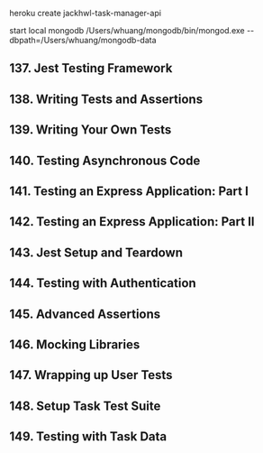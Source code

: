 heroku create jackhwl-task-manager-api

start local mongodb
/Users/whuang/mongodb/bin/mongod.exe --dbpath=/Users/whuang/mongodb-data

## 137. Jest Testing Framework
## 138. Writing Tests and Assertions
## 139. Writing Your Own Tests
## 140. Testing Asynchronous Code
## 141. Testing an Express Application: Part I
## 142. Testing an Express Application: Part II
## 143. Jest Setup and Teardown
## 144. Testing with Authentication
## 145. Advanced Assertions
## 146. Mocking Libraries
## 147. Wrapping up User Tests
## 148. Setup Task Test Suite
## 149. Testing with Task Data
